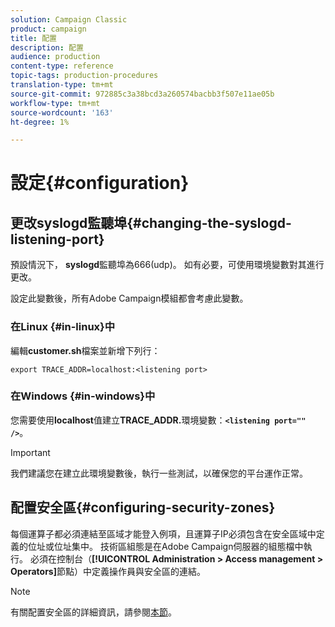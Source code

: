 ```yaml
---
solution: Campaign Classic
product: campaign
title: 配置
description: 配置
audience: production
content-type: reference
topic-tags: production-procedures
translation-type: tm+mt
source-git-commit: 972885c3a38bcd3a260574bacbb3f507e11ae05b
workflow-type: tm+mt
source-wordcount: '163'
ht-degree: 1%

---
```



# 設定{#configuration}

## 更改syslogd監聽埠{#changing-the-syslogd-listening-port}

預設情況下， **syslogd**&#x200B;監聽埠為666(udp)。 如有必要，可使用環境變數對其進行更改。

設定此變數後，所有Adobe Campaign模組都會考慮此變數。

### 在Linux {#in-linux}中

編輯&#x200B;**customer.sh**&#x200B;檔案並新增下列行：

```
export TRACE_ADDR=localhost:<listening port>
```

### 在Windows {#in-windows}中

您需要使用&#x200B;**localhost**&#x200B;值建立&#x200B;**TRACE_ADDR.**&#x200B;環境變數：**`<listening port="" />`**。

>[!IMPORTANT]
>
>我們建議您在建立此環境變數後，執行一些測試，以確保您的平台運作正常。

## 配置安全區{#configuring-security-zones}

每個運算子都必須連結至區域才能登入例項，且運算子IP必須包含在安全區域中定義的位址或位址集中。 技術區組態是在Adobe Campaign伺服器的組態檔中執行。 必須在控制台（**[!UICONTROL Administration > Access management > Operators]**&#x200B;節點）中定義操作員與安全區的連結。

>[!NOTE]
>
>有關配置安全區的詳細資訊，請參閱[本節](../../installation/using/configuring-campaign-server.md#defining-security-zones)。
